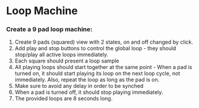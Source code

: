 # Loop Machine


### Create a 9 pad loop machine:

1. Create 9 pads (squared) view with 2 states, on and off changed by click.
2. Add play and stop buttons to control the global loop - they should stop/play all active loops immediately.
3. Each square should present a loop sample
4. All playing loops should start together at the same point - When a pad is turned on, it should start playing its loop on the next loop cycle, not immediately. Also, repeat the
   loop as long as the pad is on.
5. Make sure to avoid any delay in order to be synched
6. When a pad is turned off, it should stop playing immediately.
7. The provided loops are 8 seconds long.
